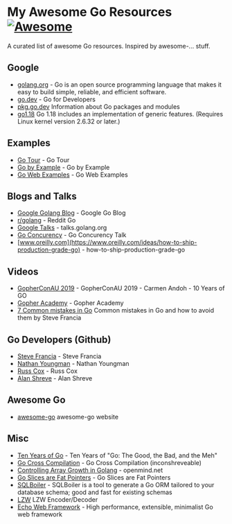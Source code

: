 # My Awesome Go Resources [![Awesome](https://awesome.re/badge.svg)](https://awesome.re)

A curated list of awesome Go resources. Inspired by awesome-... stuff.

## Google
* [golang.org](https://golang.org) - Go is an open source programming language that makes it easy to build simple, reliable, and efficient software.
* [go.dev](https://go.dev/) - Go for Developers
* [pkg.go.dev](https://pkg.go.dev/) Information about Go packages and modules
* [go1.18](https://go.dev/doc/go1.18) Go 1.18 includes an implementation of generic features. (Requires Linux kernel version 2.6.32 or later.)

## Examples
* [Go Tour](https://tour.golang.org/) - Go Tour
* [Go by Example](https://gobyexample.com/) - Go by Example
* [Go Web Examples](https://gowebexamples.com/) - Go Web Examples

## Blogs and Talks
* [Google Golang Blog](https://go.dev/blog/) - Google Go Blog
* [r/golang](https://www.reddit.com/r/golang/) - Reddit Go
* [Google Talks](https://talks.golang.org/) - talks.golang.org
* [Go Concurency](https://talks.golang.org/2012/concurrency.slide#1) - Go Concurency Talk 
* [www.oreilly.com](https://www.oreilly.com/ideas/how-to-ship-production-grade-go) - how-to-ship-production-grade-go
 
## Videos
* [GopherConAU 2019](https://www.youtube.com/watch?v=6oF0UblqkGs) - GopherConAU 2019 - Carmen Andoh - 10 Years of GO
* [Gopher Academy](https://www.youtube.com/channel/UCx9QVEApa5BKLw9r8cnOFEA) -  Gopher Academy
* [7 Common mistakes in Go](https://www.youtube.com/watch?v=29LLRKIL_TI) Common mistakes in Go and how to avoid them by Steve Francia

## Go Developers (Github)
* [Steve Francia](https://github.com/spf13) - Steve Francia
* [Nathan Youngman](https://github.com/nathany) - Nathan Youngman
* [Russ Cox](https://research.swtch.com/) - Russ Cox
* [Alan Shreve](https://github.com/inconshreveable) - Alan Shreve

## Awesome Go
* [awesome-go](https://awesome-go.com/) awesome-go website

## Misc
* [Ten Years of Go](https://blog.carlmjohnson.net/post/2023/ten-years-of-go-good-bad-meh/) - Ten Years of "Go: The Good, the Bad, and the Meh"
* [Go Cross Compilation](https://github.com/inconshreveable/gonative) - Go Cross Compilation (inconshreveable)
* [Controlling Array Growth in Golang](http://openmymind.net/Controlling-Array-Growth-In-Golang/) - openmind.net
* [Go Slices are Fat Pointers](https://nullprogram.com/blog/2019/06/30/) - Go Slices are Fat Pointers
* [SQLBoiler](https://github.com/volatiletech/sqlboiler) - SQLBoiler is a tool to generate a Go ORM tailored to your database schema; good and fast for existing schemas
* [LZW](https://github.com/hhrutter/lzw) LZW Encoder/Decoder
* [Echo Web Framework](https://echo.labstack.com/) - High performance, extensible, minimalist Go web framework

